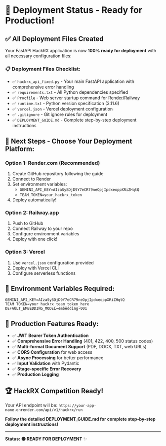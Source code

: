 # 🚀 Deployment Status - Ready for Production!

## ✅ All Deployment Files Created

Your FastAPI HackRX application is now **100% ready for deployment** with all necessary configuration files:

### 📋 Deployment Files Checklist:
- ✅ `hackrx_api_fixed.py` - Your main FastAPI application with comprehensive error handling
- ✅ `requirements.txt` - All Python dependencies specified
- ✅ `Procfile` - Web server startup command for Render/Railway
- ✅ `runtime.txt` - Python version specification (3.11.6)
- ✅ `vercel.json` - Vercel deployment configuration
- ✅ `.gitignore` - Git ignore rules for deployment
- ✅ `DEPLOYMENT_GUIDE.md` - Complete step-by-step deployment instructions

## 🎯 Next Steps - Choose Your Deployment Platform:

### Option 1: Render.com (Recommended)
1. Create GitHub repository following the guide
2. Connect to Render
3. Set environment variables:
   - `GEMINI_API_KEY=AIzaSyBDjD9Y7eCR79neOpjIpdxeoppXRiZHqtQ`
   - `TEAM_TOKEN=your_hackrx_token`
4. Deploy automatically!

### Option 2: Railway.app
1. Push to GitHub
2. Connect Railway to your repo
3. Configure environment variables
4. Deploy with one click!

### Option 3: Vercel
1. Use `vercel.json` configuration provided
2. Deploy with Vercel CLI
3. Configure serverless functions

## 🔧 Environment Variables Required:

```env
GEMINI_API_KEY=AIzaSyBDjD9Y7eCR79neOpjIpdxeoppXRiZHqtQ
TEAM_TOKEN=your_hackrx_team_token_here
DEFAULT_EMBEDDING_MODEL=embedding-001
```

## 🧪 Production Features Ready:

- ✅ **JWT Bearer Token Authentication**
- ✅ **Comprehensive Error Handling** (401, 422, 400, 500 status codes)
- ✅ **Multi-format Document Support** (PDF, DOCX, TXT, web URLs)
- ✅ **CORS Configuration** for web access
- ✅ **Async Processing** for better performance
- ✅ **Input Validation** with Pydantic
- ✅ **Stage-specific Error Recovery**
- ✅ **Production Logging**

## 🏆 HackRX Competition Ready!

Your API endpoint will be: `https://your-app-name.onrender.com/api/v1/hackrx/run`

**Follow the detailed DEPLOYMENT_GUIDE.md for complete step-by-step deployment instructions!**

---
**Status: 🟢 READY FOR DEPLOYMENT** ✨
